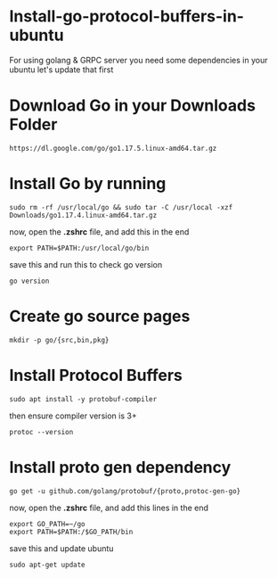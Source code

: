 # Install-go-protocol-buffers-in-ubuntu
For using golang & GRPC server you need some dependencies in your ubuntu let's update that first

# Download Go in your Downloads Folder
~~~
https://dl.google.com/go/go1.17.5.linux-amd64.tar.gz
~~~

# Install Go by running
~~~
sudo rm -rf /usr/local/go && sudo tar -C /usr/local -xzf Downloads/go1.17.4.linux-amd64.tar.gz
~~~
now, open the <strong>.zshrc</strong> file, and add this in the end
~~~
export PATH=$PATH:/usr/local/go/bin
~~~
save this and run this to check go version
~~~
go version
~~~

# Create go source pages
~~~
mkdir -p go/{src,bin,pkg}
~~~

# Install Protocol Buffers
~~~
sudo apt install -y protobuf-compiler
~~~
then ensure compiler version is 3+
~~~
protoc --version
~~~

# Install proto gen dependency
~~~
go get -u github.com/golang/protobuf/{proto,protoc-gen-go}
~~~
now, open the <strong>.zshrc</strong> file, and add this lines in the end
~~~
export GO_PATH=~/go
export PATH=$PATH:/$GO_PATH/bin
~~~
save this and update ubuntu
~~~
sudo apt-get update
~~~
